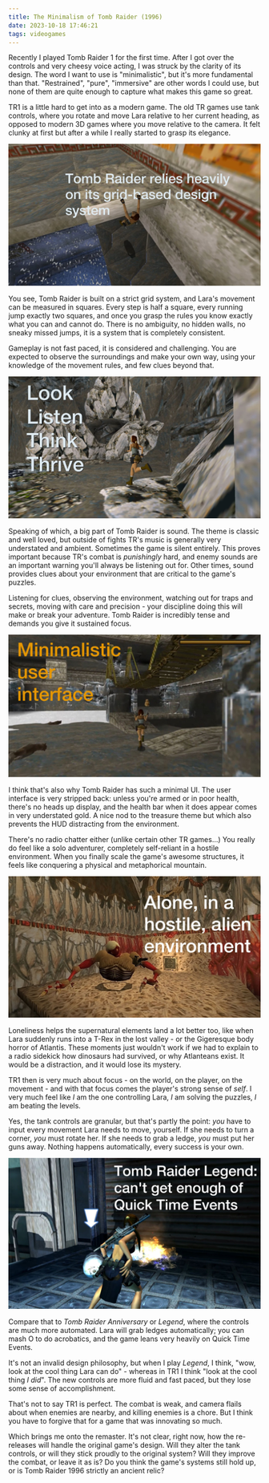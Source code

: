 ```yaml
---
title: The Minimalism of Tomb Raider (1996)
date: 2023-10-18 17:46:21
tags: videogames
---
```


Recently I played Tomb Raider 1 for the first time. After I got over the controls and very cheesy voice acting, I was struck by the clarity of its design. The word I want to use is "minimalistic", but it's more fundamental than that. "Restrained", "pure", "immersive" are other words I could use, but none of them are quite enough to capture what makes this game so great.

TR1 is a little hard to get into as a modern game. The old TR games use tank controls, where you rotate and move Lara relative to her current heading, as opposed to modern 3D games where you move relative to the camera. It felt clunky at first but after a while I really started to grasp its elegance.

![](/images/2023/tr1-grid.jpg)

You see, Tomb Raider is built on a strict grid system, and Lara's movement can be measured in squares. Every step is half a square, every running jump exactly two squares, and once you grasp the rules you know exactly what you can and cannot do. There is no ambiguity, no hidden walls, no sneaky missed jumps, it is a system that is completely consistent.

Gameplay is not fast paced, it is considered and challenging. You are expected to observe the surroundings and make your own way, using your knowledge of the movement rules, and few clues beyond that.

![](/images/2023/tr1-env.jpg)

Speaking of which, a big part of Tomb Raider is sound. The theme is classic and well loved, but outside of fights TR's music is generally very understated and ambient. Sometimes the game is silent entirely. This proves important because TR's combat is _punishingly_ hard, and enemy sounds are an important warning you'll always be listening out for. Other times, sound provides clues about your environment that are critical to the game's puzzles.

Listening for clues, observing the environment, watching out for traps and secrets, moving with care and precision - your discipline doing this will make or break your adventure. Tomb Raider is incredibly tense and demands you give it sustained focus.

![](/images/2023/tr1-ui.jpg)

I think that's also why Tomb Raider has such a minimal UI. The user interface is very stripped back: unless you're armed or in poor health, there's no heads up display, and the health bar when it does appear comes in very understated gold. A nice nod to the treasure theme but which also prevents the HUD distracting from the environment.

There's no radio chatter either (unlike certain other TR games...) You really do feel like a solo adventurer, completely self-reliant in a hostile environment. When you finally scale the game's awesome structures, it feels like conquering a physical and metaphorical mountain.

![](/images/2023/tr1-horror.jpg)

Loneliness helps the supernatural elements land a lot better too, like when Lara suddenly runs into a T-Rex in the lost valley - or the Gigeresque body horror of Atlantis. These moments just wouldn't work if we had to explain to a radio sidekick how dinosaurs had survived, or why Atlanteans exist. It would be a distraction, and it would lose its mystery.

TR1 then is very much about focus - on the world, on the player, on the movement - and with that focus comes the player's strong sense of _self_. I very much feel like *I* am the one controlling Lara, *I* am solving the puzzles, *I* am beating the levels.

Yes, the tank controls are granular, but that's partly the point: _you_ have to input every movement Lara needs to move, yourself. If she needs to turn a corner, _you_ must rotate her. If she needs to grab a ledge, _you_ must put her guns away. Nothing happens automatically, every success is your own.

![](/images/2023/trl-qte.jpg)

Compare that to *Tomb Raider Anniversary* or *Legend*, where the controls are much more automated. Lara will grab ledges automatically; you can mash O to do acrobatics, and the game leans very heavily on Quick Time Events.

It's not an invalid design philosophy, but when I play *Legend*, I think, "wow, look at the cool thing Lara can do" - whereas in TR1 I think "look at the cool thing _I did_". The new controls are more fluid and fast paced, but they lose some sense of accomplishment.

That's not to say TR1 is perfect. The combat is weak, and camera flails about when enemies are nearby, and killing enemies is a chore. But I think you have to forgive that for a game that was innovating so much.

Which brings me onto the remaster. It's not clear, right now, how the re-releases will handle the original game's design. Will they alter the tank controls, or will they stick proudly to the original system? Will they improve the combat, or leave it as is? Do you think the game's systems still hold up, or is Tomb Raider 1996 strictly an ancient relic?